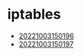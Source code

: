 # iptables
- [20221003150196](/zet/20221003150196/README.md)
- [20221003150197](/zet/20221003150197/README.md)

